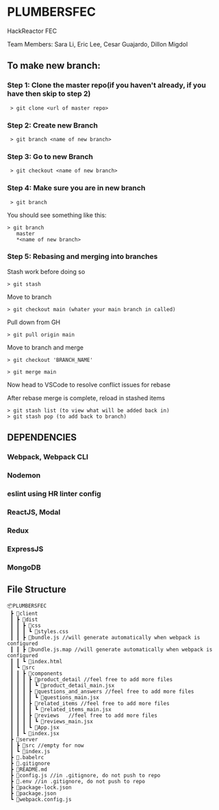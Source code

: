 # PLUMBERSFEC
HackReactor FEC

Team Members: Sara Li, Eric Lee, Cesar Guajardo, Dillon Migdol


## To make new branch:
  ### Step 1: Clone the master repo(if you haven't already, if you have then skip to step 2)
  ```
   > git clone <url of master repo>
  ```
  ### Step 2: Create new Branch
  ```
   > git branch <name of new branch>
  ```
  ### Step 3: Go to new Branch
  ```
   > git checkout <name of new branch>
  ```
  ### Step 4: Make sure you are in new branch
  ```
   > git branch
  ```
   You should see something like this:
   ```
   > git branch
      master
      *<name of new branch>
   ```
  ### Step 5: Rebasing and merging into branches
  Stash work before doing so
  ```
  > git stash
  ```
  Move to branch
  ```
  > git checkout main (whater your main branch in called)
  ```
  Pull down from GH
  ```
  > git pull origin main
  ```
  Move to branch and merge
  ```
  > git checkout 'BRANCH_NAME'

  > git merge main
  ```
  Now head to VSCode to resolve conflict issues for rebase

  After rebase merge is complete, reload in stashed items
  ```
  > git stash list (to view what will be added back in)
  > git stash pop (to add back to branch)
  ```




## DEPENDENCIES

  ### Webpack, Webpack CLI
  ### Nodemon
  ### eslint using HR linter config
  ### ReactJS, Modal
  ### Redux
  ### ExpressJS
  ### MongoDB

## File Structure
```
📦PLUMBERSFEC
 ┣ 📂client
 ┃ ┣ 📂dist
 ┃ ┃ ┣ 📂css
 ┃ ┃ ┃ ┗ 📜styles.css
 ┃ ┃ ┣ 📜bundle.js //will generate automatically when webpack is configured
 ┃ ┃ ┣ 📜bundle.js.map //will generate automatically when webpack is configured
 ┃ ┃ ┗ 📜index.html
 ┃ ┗ 📂src
 ┃ ┃ ┣ 📂components
 ┃ ┃ ┃ ┣ 📂product_detail //feel free to add more files
 ┃ ┃ ┃ ┃ ┗ 📜product_detail_main.jsx
 ┃ ┃ ┃ ┣ 📂questions_and_answers //feel free to add more files
 ┃ ┃ ┃ ┃ ┗ 📜questions_main.jsx
 ┃ ┃ ┃ ┣ 📂related_items //feel free to add more files
 ┃ ┃ ┃ ┃ ┗ 📜related_items_main.jsx
 ┃ ┃ ┃ ┣ 📂reviews   //feel free to add more files
 ┃ ┃ ┃ ┃ ┗ 📜reviews_main.jsx
 ┃ ┃ ┃ ┗ 📜App.jsx
 ┃ ┃ ┗ 📜index.jsx
 ┣ 📂server
 ┃ ┣ 📂src //empty for now
 ┃ ┗ 📜index.js
 ┣ 📜.babelrc
 ┣ 📜.gitignore
 ┣ 📜README.md
 ┣ 📜config.js //in .gitignore, do not push to repo
 ┣ 📜.env //in .gitignore, do not push to repo
 ┣ 📜package-lock.json
 ┣ 📜package.json
 ┗ 📜webpack.config.js
```


